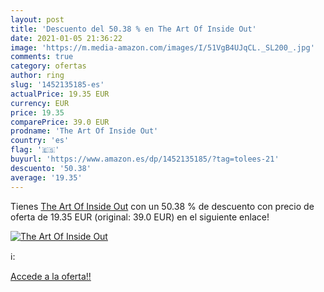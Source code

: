 ```yaml
---
layout: post
title: 'Descuento del 50.38 % en The Art Of Inside Out'
date: 2021-01-05 21:36:22
image: 'https://m.media-amazon.com/images/I/51VgB4UJqCL._SL200_.jpg'
comments: true
category: ofertas
author: ring
slug: '1452135185-es'
actualPrice: 19.35 EUR
currency: EUR
price: 19.35
comparePrice: 39.0 EUR
prodname: 'The Art Of Inside Out'
country: 'es'
flag: '🇪🇸'
buyurl: 'https://www.amazon.es/dp/1452135185/?tag=tolees-21'
descuento: '50.38'
average: '19.35'
---
```


Tienes [The Art Of Inside Out](https://www.amazon.es/dp/1452135185/?tag=tolees-21) con un 50.38 % de descuento con precio de oferta de 19.35 EUR (original: 39.0 EUR) en el siguiente enlace!

[![The Art Of Inside Out](https://m.media-amazon.com/images/I/51VgB4UJqCL._SL200_.jpg)](https://www.amazon.es/dp/1452135185/?tag=tolees-21)

ℹ️:


[Accede a la oferta!!](https://www.amazon.es/dp/1452135185/?tag=tolees-21)
